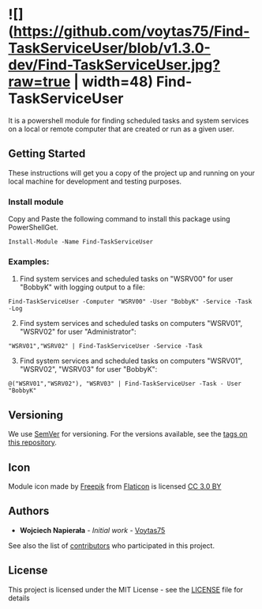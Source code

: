 # ![](https://github.com/voytas75/Find-TaskServiceUser/blob/v1.3.0-dev/Find-TaskServiceUser.jpg?raw=true | width=48) Find-TaskServiceUser

It is a powershell module for finding scheduled tasks and system services on a local or remote computer that are created or run as a given user.

## Getting Started

These instructions will get you a copy of the project up and running on your local machine for development and testing purposes.

### Install module

Copy and Paste the following command to install this package using PowerShellGet.

```
Install-Module -Name Find-TaskServiceUser
```

### Examples:

1. Find system services and scheduled tasks on "WSRV00" for user "BobbyK" with logging output to a file:
```
Find-TaskServiceUser -Computer "WSRV00" -User "BobbyK" -Service -Task -Log
```

2. Find system services and scheduled tasks on computers "WSRV01", "WSRV02" for user "Administrator":
```
"WSRV01","WSRV02" | Find-TaskServiceUser -Service -Task
```

3. Find system services and scheduled tasks on computers "WSRV01", "WSRV02", "WSRV03" for user "BobbyK":
```
@("WSRV01","WSRV02"), "WSRV03" | Find-TaskServiceUser -Task - User "BobbyK"
```

## Versioning

We use [SemVer](http://semver.org/) for versioning. For the versions available, see the [tags on this repository](https://github.com/voytas75/Find-TaskServiceUser/tags). 

## Icon

Module icon made by [Freepik](https://www.freepik.com/) from [Flaticon](https://www.flaticon.com/) is licensed [CC 3.0 BY](http://creativecommons.org/licenses/by/3.0/)

## Authors

* **Wojciech Napierała** - *Initial work* - [Voytas75](https://github.com/voytas75)

See also the list of [contributors](https://github.com/voytas75/Find-TaskServiceUser/graphs/contributors) who participated in this project.

## License

This project is licensed under the MIT License - see the [LICENSE](https://github.com/voytas75/Find-TaskServiceUser/blob/master/LICENSE) file for details